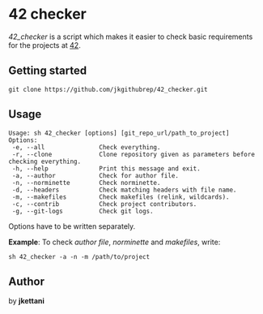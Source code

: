 # 42 checker

*42\_checker* is a script which makes it easier to check basic requirements for the projects at [42](https://www.42.fr/).

## Getting started

```
git clone https://github.com/jkgithubrep/42_checker.git 
```

## Usage

```
Usage: sh 42_checker [options] [git_repo_url/path_to_project]
Options:
 -e, --all               Check everything.
 -r, --clone             Clone repository given as parameters before checking everything.
 -h, --help              Print this message and exit.
 -a, --author            Check for author file.
 -n, --norminette        Check norminette.
 -d, --headers           Check matching headers with file name.
 -m, --makefiles         Check makefiles (relink, wildcards).
 -c, --contrib           Check project contributors.
 -g, --git-logs          Check git logs.

```

Options have to be written separately.

**Example**:
To check *author file*, *norminette* and *makefiles*, write:
```
sh 42_checker -a -n -m /path/to/project
```

## Author

by **jkettani**
